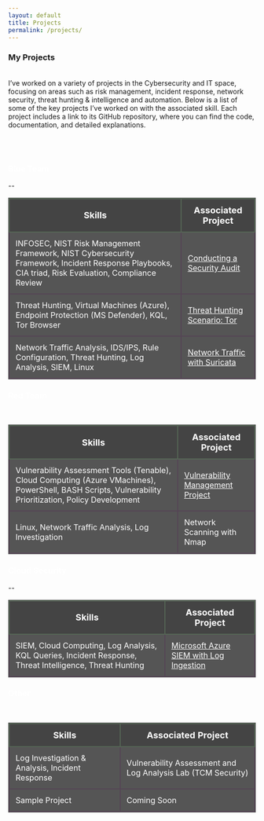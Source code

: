 ```yaml
---
layout: default
title: Projects
permalink: /projects/
---
```



### **My Projects**
<br>
I’ve worked on a variety of projects in the Cybersecurity and IT space, focusing on areas such as risk management, incident response, network security, threat hunting & intelligence and automation. Below is a list of some of the key projects I’ve worked on with the associated skill. Each project includes a link to its GitHub repository, where you can find the code, documentation, and detailed explanations.

<br><br>


<h3 style="color: #fff;">Blue Team</h3>
--
<br>
<table style="width:100%; background-color:#333; color:#fff; border-collapse:collapse; border:1px solid #555; table-layout:fixed;">
  <thead>
    <tr style="background-color:#444;">
      <th style="font-size: 18px; padding:12px; border:2px solid #565;">Skills</th>
      <th style="font-size: 18px; padding:12px; border:2px solid #565;">Associated Project</th>
    </tr>
  </thead>
  <tbody>
    <tr style="background-color:#555;">
      <td style="padding:12px; border:2px solid #545;">INFOSEC, NIST Risk Management Framework, NIST Cybersecurity Framework, Incident Response Playbooks, CIA triad, Risk Evaluation, Compliance Review</td>
      <td style="padding:12px; border:2px solid #545;"><a href="https://github.com/JKopal101/Conducting-a-Security-Audit" style="color:white;">Conducting a Security Audit</a></td>
    </tr>
    <tr style="background-color:#555;">
      <td style="padding:12px; border:2px solid #545;">Threat Hunting, Virtual Machines (Azure), Endpoint Protection (MS Defender), KQL, Tor Browser</td>
      <td style="padding:12px; border:2px solid #545;"><a href="https://github.com/JKopal101/threat-hunting-scenario-tor" style="color:white;">Threat Hunting Scenario: Tor</a></td>
    </tr>
    <tr style="background-color:#555;">
      <td style="padding:12px; border:2px solid #545;">Network Traffic Analysis, IDS/IPS, Rule Configuration, Threat Hunting, Log Analysis, SIEM, Linux</td>
      <td style="padding:12px; border:2px solid #545;"><a href="https://github.com/JKopal101/network-traffic-with-suricata" style="color:white;">Network Traffic with Suricata</a></td>
    </tr>
  </tbody>
</table>

<h3 style="color: #fff;">Red Team</h3>
<br>
<table style="width:100%; background-color:#333; color:#fff; border-collapse:collapse; border:1px solid #555; table-layout:fixed;">
  <thead>
    <tr style="background-color:#444;">
      <th style="font-size: 18px; padding:12px; border:2px solid #565;">Skills</th>
      <th style="font-size: 18px; padding:12px; border:2px solid #565;">Associated Project</th>
    </tr>
  </thead>
  <tbody>
    <tr style="background-color:#555;">
      <td style="padding:12px; border:2px solid #545;">Vulnerability Assessment Tools (Tenable), Cloud Computing (Azure VMachines), PowerShell, BASH Scripts, Vulnerability Prioritization, Policy Development</td>
      <td style="padding:12px; border:2px solid #545;"><a href="https://github.com/JKopal101/vulnerability-management-project" style="color:white;">Vulnerability Management Project</a></td>
    </tr>
    <tr style="background-color:#555;">
      <td style="padding:12px; border:2px solid #545;">Linux, Network Traffic Analysis, Log Investigation</td>
      <td style="padding:12px; border:2px solid #545;">Network Scanning with Nmap</td>
    </tr>
  </tbody>
</table>

<h3 style="color: #fff;">Cloud Security</h3>
--
<br>
<table style="width:100%; background-color:#333; color:#fff; border-collapse:collapse; border:1px solid #555; table-layout:fixed;">
  <thead>
    <tr style="background-color:#444;">
      <th style="font-size: 18px; padding:12px; border:2px solid #565;">Skills</th>
      <th style="font-size: 18px; padding:12px; border:2px solid #565;">Associated Project</th>
    </tr>
  </thead>
  <tbody>
    <tr style="background-color:#555;">
      <td style="padding:12px; border:2px solid #545;">SIEM, Cloud Computing, Log Analysis, KQL Queries, Incident Response, Threat Intelligence, Threat Hunting</td>
      <td style="padding:12px; border:2px solid #545;"><a href="https://github.com/JKopal101/ms-azure-with-siem" style="color:white;">Microsoft Azure SIEM with Log Ingestion</a></td>
    </tr>
  </tbody>
</table>

<h3 style="color: #fff;">Other</h3>
<br>
<table style="width:100%; background-color:#333; color:#fff; border-collapse:collapse; border:1px solid #555; table-layout:fixed;">
  <thead>
    <tr style="background-color:#444;">
      <th style="font-size: 18px; padding:12px; border:2px solid #565;">Skills</th>
      <th style="font-size: 18px; padding:12px; border:2px solid #565;">Associated Project</th>
    </tr>
  </thead>
  <tbody>
    <tr style="background-color:#555;">
      <td style="padding:12px; border:2px solid #545;">Log Investigation & Analysis, Incident Response</td>
      <td style="padding:12px; border:2px solid #545;">Vulnerability Assessment and Log Analysis Lab (TCM Security)</td>
    </tr>
    <tr style="background-color:#555;">
      <td style="padding:12px; border:2px solid #545;">Sample Project</td>
      <td style="padding:12px; border:2px solid #545;">Coming Soon</td>
    </tr>
  </tbody>
</table>



















